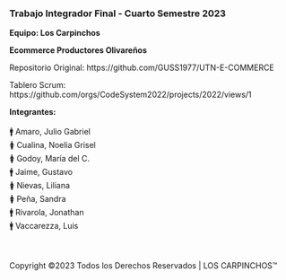 <h3><p><b>Trabajo Integrador Final - Cuarto Semestre 2023</b></p></h3>
<p><b>Equipo: Los Carpinchos</b></p>
<p><b>Ecommerce Productores Olivareños</b></p>

<p>Repositorio Original: https://github.com/GUSS1977/UTN-E-COMMERCE</p>
<p> Tablero Scrum: https://github.com/orgs/CodeSystem2022/projects/2022/views/1</p>

<b>Integrantes:</b><br><br>
:mens: Amaro, Julio Gabriel<br>
:womens: Cualina, Noelia Grisel<br>
:womens: Godoy, María del C.<br>
:mens: Jaime, Gustavo<br>
:womens: Nievas, Liliana<br>
:womens: Peña, Sandra<br>
:mens: Rivarola, Jonathan<br>
:mens: Vaccarezza, Luis<br>
<br><br>

<p>Copyright ©2023 Todos los Derechos Reservados | LOS CARPINCHOS™</p>
